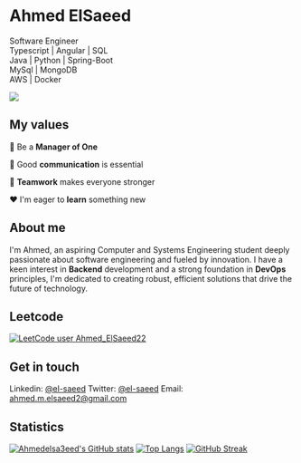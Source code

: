 # Ahmed ElSaeed
Software Engineer <br/>Typescript | Angular | SQL <br/>Java | Python | Spring-Boot<br/>MySql | MongoDB<br/>AWS | Docker<br/>

![](https://komarev.com/ghpvc/?username=Ahmedelsa3eed)




## My values

:eagle: Be a **Manager of One** <br/>

:key:  Good **communication** is essential <br/>

:open_hands:  **Teamwork** makes everyone stronger <br/>

:hearts:  I'm eager to **learn** something new <br/>

## About me


I'm Ahmed, an aspiring Computer and Systems Engineering student deeply passionate about software engineering and fueled by innovation. I have a keen interest in **Backend** development and a strong foundation in **DevOps** principles, I'm dedicated to creating robust, efficient solutions that drive the future of technology.


## Leetcode
[![LeetCode user Ahmed_ElSaeed22](https://img.shields.io/badge/dynamic/json?style=plastic&labelColor=black&color=%23ffa116&label=Solved&query=solved&url=https%3A%2F%2Fleetcode-badge.vercel.app%2Fapi%2Fusers%2FAhmed_ElSaeed22&logo=leetcode&logoColor=yellow)](https://leetcode.com/Ahmed_ElSaeed22/)


## Get in touch 
Linkedin: [@el-saeed](https://www.linkedin.com/in/el-saeed/)
Twitter: [@el-saeed](https://twitter.com/ahmed39673136)
Email: ahmed.m.elsaeed2@gmail.com


## Statistics
[![Ahmedelsa3eed's GitHub stats](https://github-readme-stats.vercel.app/api?username=Ahmedelsa3eed&hide=stars&count_private=true&show_icons=true&theme=radical)](https://github.com/Ahmedelsa3eed/github-readme-stats)
[![Top Langs](https://github-readme-stats.vercel.app/api/top-langs/?username=Ahmedelsa3eed&layout=compact&langs_count=7)](https://github.com/anuraghazra/github-readme-stats)
[![GitHub Streak](https://streak-stats.demolab.com/?user=Ahmedelsa3eed)](https://git.io/streak-stats)
